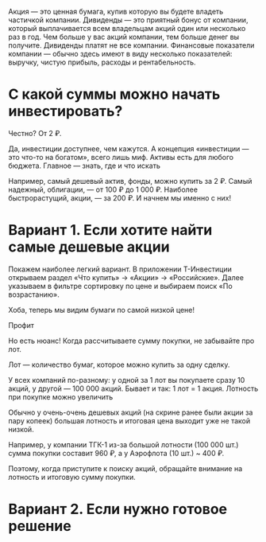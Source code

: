 Акция — это ценная бумага, купив которую вы будете владеть частичкой компании.
Дивиденды — это приятный бонус от компании, который выплачивается всем владельцам акций один или несколько раз в год. Чем больше у вас акций компании, тем больше денег вы получите. Дивиденды платят не все компании.
Финансовые показатели компании — обычно здесь имеют в виду несколько показателей: выручку, чистую прибыль, расходы и рентабельность.

# С какой суммы можно начать инвестировать?
Честно? От 2 ₽.

Да, инвестиции доступнее, чем кажутся. А концепция «инвестиции — это что-то на богатом», всего лишь миф. Активы есть для любого бюджета. Главное — знать, где и что искать

Например, самый дешевый актив, фонды, можно купить за 2 ₽. Самый надежный, облигации, — от 100 ₽ до 1 000 ₽. Наиболее быстрорастущий, акции, — за 200 ₽. И начнем мы именно с них!

# Вариант 1. Если хотите найти самые дешевые акции

Покажем наиболее легкий вариант.
В приложении Т-Инвестиции открываем раздел «Что купить» → «Акции» → «Российские».
Далее указываем в фильтре сортировку по цене и выбираем поиск «По возрастанию».

Хоба, теперь мы видим бумаги по самой низкой цене!

Профит

Но есть нюанс! Когда рассчитываете сумму покупки, не забывайте про лот.

Лот — количество бумаг, которое можно купить за одну сделку.

У всех компаний по-разному: у одной за 1 лот вы покупаете сразу 10 акций, у другой — 100 000 акций. Бывает и так: 1 лот = 1 акция. Лотность при покупке можно увеличить

Обычно у очень-очень дешевых акций (на скрине ранее были акции за пару копеек) большая лотность и итоговая цена выходит уже не такой низкой.

Например, у компании ТГК-1 из-за большой лотности (100 000 шт.) сумма покупки составит 960 ₽, а у Аэрофлота (10 шт.) ~ 400 ₽.

Поэтому, когда приступите к поиску акций, обращайте внимание на лотность и итоговую сумму покупки.

# Вариант 2. Если нужно готовое решение